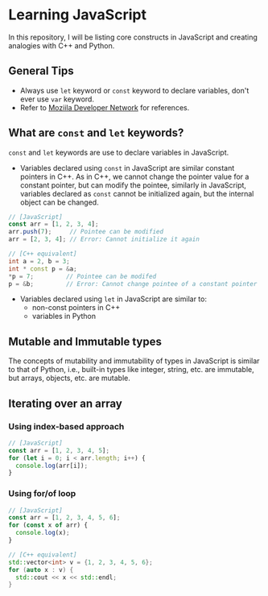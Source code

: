 # Learning JavaScript

In this repository, I will be listing core constructs in JavaScript and creating analogies with C++ and Python.

## General Tips

* Always use `let` keyword or `const` keyword to declare variables, don't ever use `var` keyword.
* Refer to [Moziila Developer Network](https://developer.mozilla.org/en-US/docs/Web/JavaScript/Reference/Global_Objects/String) for references.

## What are `const` and `let` keywords?

`const` and `let` keywords are use to declare variables in JavaScript.

* Variables declared using `const` in JavaScript are similar constant pointers in C++. As in C++, we cannot change the pointer value for a constant pointer, but can modify the pointee, similarly in JavaScript, variables declared as `const` cannot be initialized again, but the internal object can be changed.

```javascript
// [JavaScript]
const arr = [1, 2, 3, 4];
arr.push(7);     // Pointee can be modified
arr = [2, 3, 4]; // Error: Cannot initialize it again
```

```cpp
// [C++ equivalent]
int a = 2, b = 3;
int * const p = &a;
*p = 7;         // Pointee can be modifed
p = &b;         // Error: Cannot change pointee of a constant pointer
```

* Variables declared using `let` in JavaScript are similar to:
  *  non-const pointers in C++
  *  variables in Python

## Mutable and Immutable types

The concepts of mutability and immutability of types in JavaScript is similar to that of Python, i.e., built-in types like integer, string, etc. are immutable, but arrays, objects, etc. are mutable.

## Iterating over an array

### Using index-based approach

```javascript
// [JavaScript]
const arr = [1, 2, 3, 4, 5];
for (let i = 0; i < arr.length; i++) {
  console.log(arr[i]);
}
```

### Using for/of loop

```javascript
// [JavaScript]
const arr = [1, 2, 3, 4, 5, 6];
for (const x of arr) {
  console.log(x);
}
```

```cpp
// [C++ equivalent]
std::vector<int> v = {1, 2, 3, 4, 5, 6};
for (auto x : v) {
  std::cout << x << std::endl;
}
